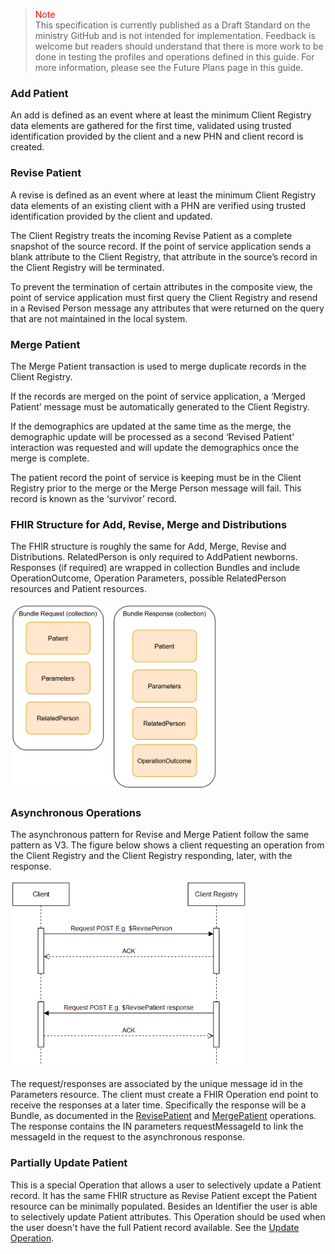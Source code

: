 ><span style="color:red">Note</span><br>This specification is currently published as a Draft Standard on the ministry GitHub and is not intended for implementation. Feedback is welcome but readers should understand that there is more work to be done in testing the profiles and operations defined in this guide. For more information, please see the Future Plans page in this guide.

### Add Patient

An add is defined as an event where at least the minimum Client Registry data elements are gathered for the first time, validated using trusted identification provided by the client and a new PHN and client record is created. 

### Revise Patient

A revise is defined as an event where at least the minimum Client Registry data elements of an existing client with a PHN are verified using trusted identification provided by the client and updated. 

The Client Registry treats the incoming Revise Patient as a complete snapshot of the source record. If the point of service application sends a blank attribute to the Client Registry, that attribute in the source’s record in the Client Registry will be terminated. 

To prevent the termination of certain attributes in the composite view, the point of service application must first query the Client Registry and resend in a Revised Person message any attributes that were returned on the query that are not maintained in the local system.

### Merge Patient

The Merge Patient transaction is used to merge duplicate records in the Client Registry. 

If the records are merged on the point of service application, a ‘Merged Patient’ message must be automatically generated to the Client Registry. 

If the demographics are updated at the same time as the merge, the demographic update will be processed as a second ‘Revised Patient’ interaction was requested and will update the demographics once the merge is complete. 

The patient record the point of service is keeping must be in the Client Registry prior to the merge or the Merge Person message will fail. This record is known as the ‘survivor’ record.

### FHIR Structure for Add, Revise, Merge and Distributions

The FHIR structure is roughly the same for Add, Merge, Revise and Distributions.  RelatedPerson is only required to AddPatient newborns.  Responses (if required) are wrapped in collection Bundles and include OperationOutcome, Operation Parameters, possible RelatedPerson resources and Patient resources.

<span>
	<img src="revise_merge_fhir.png" height="300"/>
</span>


### Asynchronous Operations

The asynchronous pattern for Revise and Merge Patient follow the same pattern as V3.  The figure below shows a client requesting an operation from the Client Registry and the Client Registry responding, later, with the response.

<span>
	<img src="asyncSequence.png" height="300"/>
</span>


The request/responses are associated by the unique message id in the Parameters resource.  The client must create a FHIR Operation end point to receive the responses at a later time.  Specifically the response will be a Bundle, as documented in the [RevisePatient](OperationDefinition-bc-patient-revise.html) and [MergePatient](OperationDefinition-bc-patient-merge.html) operations.  The response contains the IN parameters requestMessageId to link the messageId in the request to the asynchronous response.

### Partially Update Patient

This is a special Operation that allows a user to selectively update a Patient record.  It has the same FHIR structure as Revise Patient except the Patient resource can be minimally populated. Besides an Identifier the user is able to selectively update Patient attributes.  This Operation should be used when the user doesn't have the full Patient record available.  See the [Update Operation](OperationDefinition-bc-patient-update.html).

